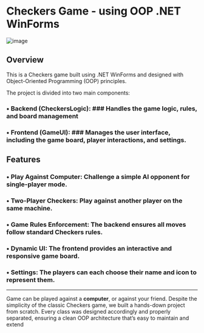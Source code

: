 # Checkers Game - using OOP .NET WinForms

![image](https://github.com/user-attachments/assets/d0d65c4a-7d9f-4490-892e-9284361f0782)

## Overview

This is a Checkers game built using .NET WinForms and designed with Object-Oriented Programming (OOP) principles.

The project is divided into two main components:

### • **Backend (CheckersLogic)**: ### Handles the game logic, rules, and board management
### • **Frontend (GameUI)**: ### Manages the user interface, including the game board, player interactions, and settings.

## Features
### • **Play Against Computer**: Challenge a simple AI opponent for single-player mode.
### • **Two-Player Checkers**: Play against another player on the same machine.
### • **Game Rules Enforcement**: The backend ensures all moves follow standard Checkers rules.
### • **Dynamic UI**: The frontend provides an interactive and responsive game board.
### • **Settings**: The players can each choose their name and icon to represent them.

---

Game can be played against a **computer**, or against your friend.
Despite the simplicity of the classic Checkers game, we built a hands-down project from scratch. Every class was designed accordingly and properly separated, ensuring a clean OOP architecture that’s easy to maintain and extend

